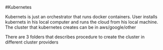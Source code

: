 #Kubernetes

Kubernets is just an orchestrator that runs docker containers. User installs kubernets in his local computer and runs the cloud from his local machine. The cluster that kubernetes creates can be in aws/google/other

There are 3 folders that describes procedure to create the cluster in different cluster providers
